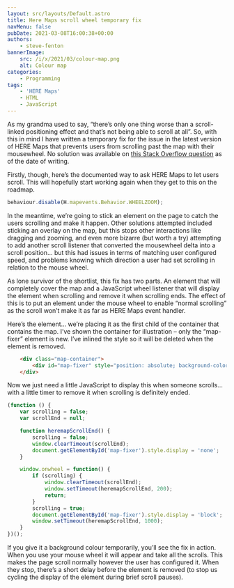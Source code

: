 ```yaml
---
layout: src/layouts/Default.astro
title: Here Maps scroll wheel temporary fix
navMenu: false
pubDate: 2021-03-08T16:00:38+00:00
authors:
    - steve-fenton
bannerImage:
    src: /i/x/2021/03/colour-map.png
    alt: Colour map
categories:
    - Programming
tags:
    - 'HERE Maps'
    - HTML
    - JavaScript
---
```


As my grandma used to say, “there’s only one thing worse than a scroll-linked positioning effect and that’s not being able to scroll at all”. So, with this in mind I have written a temporary fix for the issue in the latest version of HERE Maps that prevents users from scrolling past the map with their mousewheel. No solution was available on [this Stack Overflow question](https://stackoverflow.com/q/63615994/75525) as of the date of writing.

Firstly, though, here’s the documented way to ask HERE Maps to let users scroll. This will hopefully start working again when they get to this on the roadmap.

```javascript
behaviour.disable(H.mapevents.Behavior.WHEELZOOM);
```

In the meantime, we’re going to stick an element on the page to catch the users scrolling and make it happen. Other solutions attempted included sticking an overlay on the map, but this stops other interactions like dragging and zooming, and even more bizarre (but worth a try) attempting to add another scroll listener that converted the mousewheel delta into a scroll position… but this had issues in terms of matching user configured speed, and problems knowing which direction a user had set scrolling in relation to the mouse wheel.

As lone survivor of the shortlist, this fix has two parts. An element that will completely cover the map and a JavaScript wheel listener that will display the element when scrolling and remove it when scrolling ends. The effect of this is to put an element under the mouse wheel to enable “normal scrolling” as the scroll won’t make it as far as HERE Maps event handler.

Here’s the element… we’re placing it as the first child of the container that contains the map. I’ve shown the container for illustration – only the “map-fixer” element is new. I’ve inlined the style so it will be deleted when the element is removed.

```html
    <div class="map-container">
        <div id="map-fixer" style="position: absolute; background-color: transparent; width: 100%; height: 100%; z-index: 1000; display: none;"></div>
    </div>
```

Now we just need a little JavaScript to display this when someone scrolls… with a little timer to remove it when scrolling is definitely ended.

```javascript
(function () {
    var scrolling = false;
    var scrollEnd = null;

    function heremapScrollEnd() {
        scrolling = false;
        window.clearTimeout(scrollEnd);
        document.getElementById('map-fixer').style.display = 'none';
    }

    window.onwheel = function() {
        if (scrolling) {
            window.clearTimeout(scrollEnd);
            window.setTimeout(heremapScrollEnd, 200);
	        return;
        }
        scrolling = true;
        document.getElementById('map-fixer').style.display = 'block';
        window.setTimeout(heremapScrollEnd, 1000);
    }
})();
```

If you give it a background colour temporarily, you’ll see the fix in action. When you use your mouse wheel it will appear and take all the scrolls. This makes the page scroll normally however the user has configured it. When they stop, there’s a short delay before the element is removed (to stop us cycling the display of the element during brief scroll pauses).